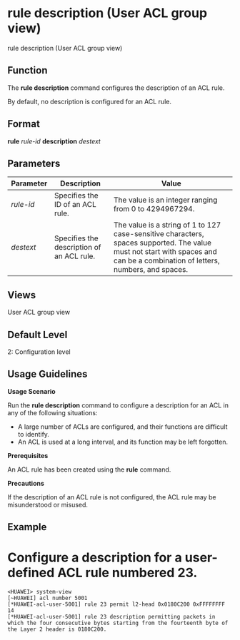 rule description (User ACL group view)
======================================

rule description (User ACL group view)

Function
--------



The **rule description** command configures the description of an ACL rule.



By default, no description is configured for an ACL rule.


Format
------

**rule** *rule-id* **description** *destext*


Parameters
----------

| Parameter | Description | Value |
| --- | --- | --- |
| *rule-id* | Specifies the ID of an ACL rule. | The value is an integer ranging from 0 to 4294967294. |
| *destext* | Specifies the description of an ACL rule. | The value is a string of 1 to 127 case-sensitive characters, spaces supported. The value must not start with spaces and can be a combination of letters, numbers, and spaces. |



Views
-----

User ACL group view


Default Level
-------------

2: Configuration level


Usage Guidelines
----------------

**Usage Scenario**

Run the **rule description** command to configure a description for an ACL in any of the following situations:

* A large number of ACLs are configured, and their functions are difficult to identify.
* An ACL is used at a long interval, and its function may be left forgotten.

**Prerequisites**



An ACL rule has been created using the **rule** command.



**Precautions**



If the description of an ACL rule is not configured, the ACL rule may be misunderstood or misused.




Example
-------

# Configure a description for a user-defined ACL rule numbered 23.
```
<HUAWEI> system-view
[~HUAWEI] acl number 5001
[*HUAWEI-acl-user-5001] rule 23 permit l2-head 0x0180C200 0xFFFFFFFF 14
[*HUAWEI-acl-user-5001] rule 23 description permitting packets in which the four consecutive bytes starting from the fourteenth byte of the Layer 2 header is 0180C200.

```